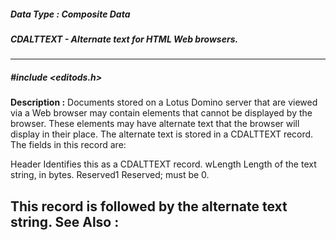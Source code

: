##### Data Type : Composite Data
##### CDALTTEXT - Alternate text for HTML Web browsers.
---
##### #include <editods.h>
**Description :**
Documents stored on a Lotus Domino server that are viewed via a Web browser may 
contain elements that cannot be displayed by the browser.  These elements may 
have alternate text that the browser will display in their place.  The 
alternate text is stored in a CDALTTEXT record.  The fields in this record are:

Header  Identifies this as a CDALTTEXT record.
wLength Length of the text string, in bytes.
Reserved1 Reserved;  must be 0.

This record is followed by the alternate text string.
**See Also :**
[](D:/md_files/.md)
---
